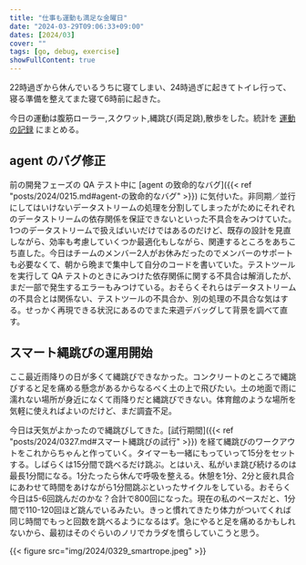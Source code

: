 ```yaml
---
title: "仕事も運動も満足な金曜日"
date: "2024-03-29T09:06:33+09:00"
dates: [2024/03]
cover: ""
tags: [go, debug, exercise]
showFullContent: true
---
```


22時過ぎから休んでいるうちに寝てしまい、24時過ぎに起きてトイレ行って、寝る準備を整えてまた寝て6時前に起きた。

今日の運動は腹筋ローラー,スクワット,縄跳び(両足跳),散歩をした。統計を [運動の記録](https://docs.google.com/spreadsheets/d/1bg85QtM-LciUgey8I79uI7vW2PEwsP6TVdeIRVkACBg/edit?usp=sharing) にまとめる。

## agent のバグ修正

前の開発フェーズの QA テスト中に [agent の致命的なバグ]({{< ref "posts/2024/0215.md#agent-の致命的なバグ" >}}) に気付いた。非同期／並行にしてはいけないデータストリームの処理を分割してしまったがためにそれぞれのデータストリームの依存関係を保証できないといった不具合をみつけていた。1つのデータストリームで扱えばいいだけではあるのだけど、既存の設計を見直しながら、効率も考慮していくつか最適化もしながら、関連するところをあちこち直した。今日はチームのメンバー2人がお休みだったのでメンバーのサポートも必要なくて、朝から晩まで集中して自分のコードを書いていた。テストツールを実行して QA テストのときにみつけた依存関係に関する不具合は解消したが、まだ一部で発生するエラーもみつけている。おそらくそれらはデータストリームの不具合とは関係ない、テストツールの不具合か、別の処理の不具合な気はする。せっかく再現できる状況にあるのでまた来週デバッグして背景を調べて直す。

## スマート縄跳びの運用開始

ここ最近雨降りの日が多くて縄跳びできなかった。コンクリートのところで縄跳びすると足を痛める懸念があるからなるべく土の上で飛びたい。土の地面で雨に濡れない場所が身近になくて雨降りだと縄跳びできない。体育館のような場所を気軽に使えればよいのだけど、まだ調査不足。

今日は天気がよかったので縄跳びしてきた。[試行期間]({{< ref "posts/2024/0327.md#スマート縄跳びの試行" >}}) を経て縄跳びのワークアウトをこれからちゃんと作っていく。タイマーも一緒にもっていって15分をセットする。しばらくは15分間で跳べるだけ跳ぶ。とはいえ、私がいま跳び続けるのは最長1分間になる。1分たったら休んで呼吸を整える。休憩を1分、2分と疲れ具合にあわせて時間をあけながら1分間跳ぶといったサイクルをしている。おそらく今日は5-6回跳んだのかな？合計で800回になった。現在の私のペースだと、1分間で110-120回ほど跳んでいるみたい。きっと慣れてきたり体力がついてくれば同じ時間でもっと回数を跳べるようになるはず。急にやると足を痛めるかもしれないから、最初はそのぐらいのノリでカラダを慣らしていこうと思う。

{{< figure src="img/2024/0329_smartrope.jpeg" >}}
